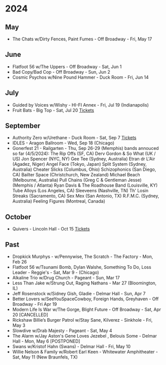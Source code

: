# 2024

## May

* The Chats w/Dirty Fences, Paint Fumes - Off Broadway - Fri, May 17

## June

* Flatfoot 56 w/The Uppers - Off Broadway - Sat, Jun 1
* Bad Copy/Bad Cop - Off Broadway - Sun, Jun 2 
* Cosmic Psychos w/Nine Pound Hammer - Duck Room - Fri, Jun 14

## July

* Guided by Voices w/Wishy - HI-FI Annex - Fri, Jul 19 (Indianapolis)
* Fruit Bats - Big Top - Sat, Jul 20 [Tickets](https://www.metrotix.com/events/detail/jamo-presents-fruit-bats)

## September

* Authority Zero w/Urethane - Duck Room - Sat, Sep 7 [Tickets](https://blueberryhill.com/event/authority-zero-090724/)
* IDLES - Aragon Ballroom - Wed, Sep 18 (Chicago)
* Gonerfest 21 - Railgarten - Thu, Sep 26-29 (Memphis)
bands annouced so far (4/5/2024):
The Rip Offs (SF, CA)
Derv Gordon & So What (UK / US)
Jon Spencer (NYC, NY)
Gee Tee (Sydney, Australia)
Etran dr L'Air (Agadez, Niger)
Angel Face (Tokyo, Japan)
Split System (Sydney, Australia)
Cheater Slicks (Columbus, Ohio)
Schizophonics (San Diego, CA)
Bailter Space (Christchurch, New Zealand)
Michael Beach (Melbourne, Australia)
Pull Chains (Greg C & Gentleman Jesse)  (Memphis / Atlanta)
Ryan Davis & The Roadhouse Band (Louisville, KY)
Tube Alloys (Los Angeles, CA)
Sleeveens (Nashville, TN)
Th' Losin Streaks (Sacramento, CA)
Sex Mex (San Antonio, TX)
R.F.M.C.  (Sydney, Australia)
Feeling Figures (Montreal, Canada)

## October

* Quivers - Lincoln Hall - Oct 15 [Tickets](https://lh-st.com/shows/10-15-2024-superchunk/)

## Past

* Dropkick Murphys - w/Pennywise, The Scratch - The Factory - Mon, Feb 26
* Flatfoot 56 w/Tsunami Bomb, Dylan Walshe, Something To Do, Loss Leader - Reggie's - Sat, Mar 9 - (Chicago)
* Alkaline Trio w/Drug Church - Pageant - Sun, Mar 17
* Less Than Jake w/Strung Out, Raging Nathans - Mar 27 (Bloomington, IL)  
* Jeff Rosenstock w/Sidney Gish, Gladie - Delmar Hall - Sun, Apr 7
* Better Lovers w/SeeYouSpaceCowboy, Foreign Hands, Greyhaven - Off Broadway - Fri Apr 19
* Modern Life Is War w/The Gorge, Blight Future - Off Broadway - Sat, Apr 20 [CANCELLED]
* Rickshaw Billie’s Burger Patrol w/Stay Sane, Kilverez - Sinkhole - Fri, May 3
* Slowdive w/Drab Majesty - Pageant - Sat, May 4
* The Alarm w/Jay Aston's Gene Loves Jezebel , Belouis Some - Delmar Hall - Mon, May 6 [POSTPONED]
* Swans w/Kristof Hahn (Swans) - Delmar Hall - Fri, May 10
* Willie Nelson & Family w/Robert Earl Keen - Whitewater Amphitheater - Sat, May 11 (New Braunfels, TX)
